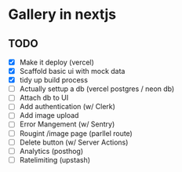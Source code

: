 # Gallery in nextjs

## TODO

- [x] Make it deploy (vercel)
- [x] Scaffold basic ui with mock data
- [x] tidy up build process
- [ ] Actually settup a db (vercel postgres / neon db)
- [ ] Attach db to UI
- [ ] Add authentication (w/ Clerk)
- [ ] Add image upload
- [ ] Error Mangement (w/ Sentry)
- [ ] Rougint /image page (parllel route)
- [ ] Delete button (w/ Server Actions)
- [ ] Analytics (posthog)
- [ ] Ratelimiting (upstash)
